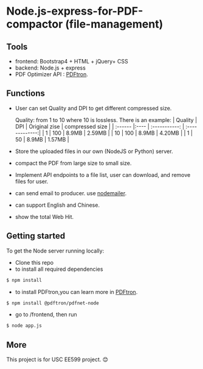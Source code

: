 # Node.js-express-for-PDF-compactor (file-management)

## Tools

* frontend: Bootstrap4 + HTML + jQuery+ CSS
* backend: Node.js + express
* PDF Optimizer API : [PDFtron](https://www.pdftron.com/documentation/mac/get-started/nodejs/).

## Functions

* User can set Quality and DPI to get different compressed size.

  Quality: from 1 to 10 where 10 is lossless.
  There is an example:
  | Quality | DPI | Original zise | compressed size |
  | :------ |:---- | :-----------: | :-------------:|
  | 1       | 100  | 8.9MB         |    2.59MB      |
  | 10      | 100  | 8.9MB         |    4.20MB      |
  | 1       | 50   | 8.9MB         |    1.57MB      |

* Store the uploaded files in our own (NodeJS or Python) server.
* compact the PDF from large size to small size.
* Implement API endpoints to a file list, user can download, and remove files for user.


* can send email to producer. use [nodemailer](https://nodemailer.com/message/).

* can support English and Chinese.
* show the total Web Hit.

## Getting started

To get the Node server running locally:

- Clone this repo
- to install all required dependencies
```bash
$ npm install
```
- to install PDFtron,you can learn more in [PDFtron](https://www.pdftron.com/documentation/mac/get-started/nodejs/).

```bash
$ npm install @pdftron/pdfnet-node
```
- go to /frontend, then run

```bash
$ node app.js
```

## More
This project is for USC EE599 project. :blush:
